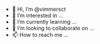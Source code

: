 - 👋 Hi, I’m @vimmersct
- 👀 I’m interested in ...
- 🌱 I’m currently learning ...
- 💞️ I’m looking to collaborate on ...
- 📫 How to reach me ...

<!---
vimmersct/vimmersct is a ✨ special ✨ repository because its `README.md` (this file) appears on your GitHub profile.
You can click the Preview link to take a look at your changes.
--->
